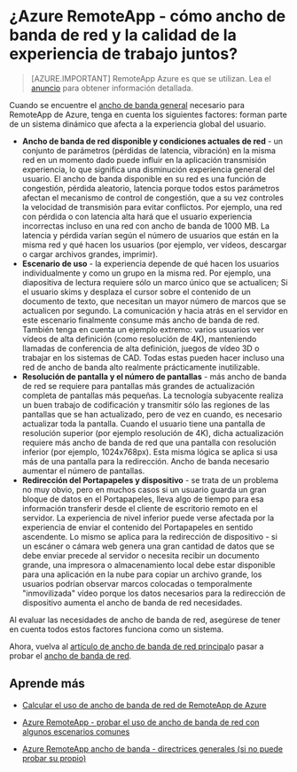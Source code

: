 <properties 
    pageTitle="¿Azure RemoteApp - cómo ancho de banda de red y la calidad de la experiencia de trabajo juntos? | Microsoft Azure"
    description="Obtenga información sobre cómo puede afectar al ancho de banda en Azure RemoteApp calidad del usuario de experiencia."
    services="remoteapp"
    documentationCenter="" 
    authors="lizap" 
    manager="mbaldwin" />

<tags 
    ms.service="remoteapp" 
    ms.workload="compute" 
    ms.tgt_pltfrm="na" 
    ms.devlang="na" 
    ms.topic="article" 
    ms.date="08/15/2016" 
    ms.author="elizapo" />

# <a name="azure-remoteapp---how-do-network-bandwidth-and-quality-of-experience-work-together"></a>¿Azure RemoteApp - cómo ancho de banda de red y la calidad de la experiencia de trabajo juntos?

> [AZURE.IMPORTANT]
> RemoteApp Azure es que se utilizan. Lea el [anuncio](https://go.microsoft.com/fwlink/?linkid=821148) para obtener información detallada.

Cuando se encuentre el [ancho de banda general](remoteapp-bandwidth.md) necesario para RemoteApp de Azure, tenga en cuenta los siguientes factores: forman parte de un sistema dinámico que afecta a la experiencia global del usuario. 

- **Ancho de banda de red disponible y condiciones actuales de red** - un conjunto de parámetros (pérdidas de latencia, vibración) en la misma red en un momento dado puede influir en la aplicación transmisión experiencia, lo que significa una disminución experiencia general del usuario. El ancho de banda disponible en su red es una función de congestión, pérdida aleatorio, latencia porque todos estos parámetros afectan el mecanismo de control de congestión, que a su vez controles la velocidad de transmisión para evitar conflictos.  Por ejemplo, una red con pérdida o con latencia alta hará que el usuario experiencia incorrectas incluso en una red con ancho de banda de 1000 MB. La latencia y pérdida varían según el número de usuarios que están en la misma red y qué hacen los usuarios (por ejemplo, ver vídeos, descargar o cargar archivos grandes, imprimir).
- **Escenario de uso** - la experiencia depende de qué hacen los usuarios individualmente y como un grupo en la misma red. Por ejemplo, una diapositiva de lectura requiere sólo un marco único que se actualicen; Si el usuario skims y desplaza el cursor sobre el contenido de un documento de texto, que necesitan un mayor número de marcos que se actualicen por segundo. La comunicación y hacia atrás en el servidor en este escenario finalmente consume más ancho de banda de red. También tenga en cuenta un ejemplo extremo: varios usuarios ver vídeos de alta definición (como resolución de 4K), manteniendo llamadas de conferencia de alta definición, juegos de vídeo 3D o trabajar en los sistemas de CAD. Todas estas pueden hacer incluso una red de ancho de banda alto realmente prácticamente inutilizable.
- **Resolución de pantalla y el número de pantallas** - más ancho de banda de red se requiere para pantallas más grandes de actualización completa de pantallas más pequeñas. La tecnología subyacente realiza un buen trabajo de codificación y transmitir sólo las regiones de las pantallas que se han actualizado, pero de vez en cuando, es necesario actualizar toda la pantalla. Cuando el usuario tiene una pantalla de resolución superior (por ejemplo resolución de 4K), dicha actualización requiere más ancho de banda de red que una pantalla con resolución inferior (por ejemplo, 1024x768px). Esta misma lógica se aplica si usa más de una pantalla para la redirección. Ancho de banda necesario aumentar el número de pantallas.
- **Redirección del Portapapeles y dispositivo** - se trata de un problema no muy obvio, pero en muchos casos si un usuario guarda un gran bloque de datos en el Portapapeles, lleva algo de tiempo para esa información transferir desde el cliente de escritorio remoto en el servidor. La experiencia de nivel inferior puede verse afectada por la experiencia de enviar el contenido del Portapapeles en sentido ascendente. Lo mismo se aplica para la redirección de dispositivo - si un escáner o cámara web genera una gran cantidad de datos que se debe enviar precede al servidor o necesita recibir un documento grande, una impresora o almacenamiento local debe estar disponible para una aplicación en la nube para copiar un archivo grande, los usuarios podrían observar marcos colocadas o temporalmente "inmovilizada" vídeo porque los datos necesarios para la redirección de dispositivo aumenta el ancho de banda de red necesidades. 

Al evaluar las necesidades de ancho de banda de red, asegúrese de tener en cuenta todos estos factores funciona como un sistema.

Ahora, vuelva al [artículo de ancho de banda de red principal](remoteapp-bandwidth.md)o pasar a probar el [ancho de banda de red](remoteapp-bandwidthtests.md).

## <a name="learn-more"></a>Aprende más
- [Calcular el uso de ancho de banda de red de RemoteApp de Azure](remoteapp-bandwidth.md)

- [Azure RemoteApp - probar el uso de ancho de banda de red con algunos escenarios comunes](remoteapp-bandwidthtests.md)

- [Azure RemoteApp ancho de banda - directrices generales (si no puede probar su propio)](remoteapp-bandwidthguidelines.md)